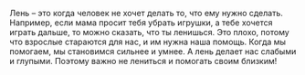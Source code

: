 Лень – это когда человек не хочет делать то, что ему нужно сделать. Например, если мама просит тебя убрать игрушки, а тебе хочется играть дальше, то можно сказать, что ты ленишься. Это плохо, потому что взрослые стараются для нас, и им нужна наша помощь. Когда мы помогаем, мы становимся сильнее и умнее. А лень делает нас слабыми и глупыми. Поэтому важно не лениться и помогать своим близким!